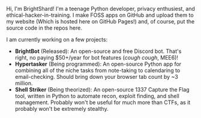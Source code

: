 Hi, I'm BrightShard! I'm a teenage Python developer, privacy enthusiest, and ethical-hacker-in-training. I make FOSS apps on GitHub and upload them to my website (Which is hosted here on GitHub Pages!) and, of course, put the source code in the repos here.

I am currently working on a few projects:
- **BrightBot** (Released): An open-source and free Discord bot. That's right, no paying $50+/year for bot features (*cough cough*, MEE6)!
- **Hypertasker** (Being programmed): An open-source Python app for combining all of the niche tasks from note-taking to calendaring to email-checking. Should bring down your browser tab count by ~3 million.
- **Shell Striker** (Being theorized): An open-source 1337 Capture the Flag tool, written in Python to automate recon, exploit finding, and shell management. Probably won't be useful for much more than CTFs, as it probably won't be extremely stealthy.
